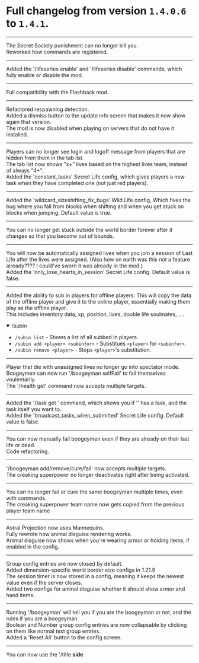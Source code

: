 # Full changelog from version `1.4.0.6` to `1.4.1`.

----------

The Secret Society punishment can no longer kill you.<br>
Reworked how commands are registered.

----------

Added the '/lifeseries enable' and '/lifeseries disable' commands, which fully enable or disable the mod.

----------

Full compatibility with the Flashback mod.

----------

Refactored respawning detection.<br>
Added a dismiss button to the update info screen that makes it now show again that version.<br>
The mod is now disabled when playing on servers that do not have it installed.

----------

Players can no longer see login and logoff message from players that are hidden from them in the tab list.<br>
The tab list now shows "x+" lives based on the highest lives team, instead of always "4+".<br>
Added the 'constant_tasks' Secret Life config, which gives players a new task when they have completed one (not just red players).

----------

Added the 'wildcard_sizeshifting_fix_bugs' Wild Life config, Which fixes the bug where you fall from blocks when shifting and when you get stuck on blocks when jumping. Default value is true.

----------

You can no longer get stuck outside the world border forever after it changes so that you become out of bounds.

----------

You will now be automatically assigned lives when you join a session of Last Life after the lives were assigned. (Also how on earth was this not a feature already???? I could've sworn it was already in the mod.)<br>
Added the 'only_lose_hearts_in_session' Secret Life config. Default value is false.

----------

Added the ability to sub in players for offline players. This will copy the data of the offline player and give it to the online player, essentially making them play as the offline player.<br>
This includes inventory data, xp, position, lives, double life soulmates, ....

<details open>
<summary>/subin</summary>

- `/subin list` - Shows a list of all subbed in players.
- `/subin add <player> <subinfor>` - Substitues `<player>` for `<subinfor>`.
- `/subin remove <player>` - Stops `<player>`'s substitution.
</details>

----------

Player that die with unassigned lives no longer go into spectator mode.<br>
Boogeymen can now run '/boogeyman selfFail' to fail themselves voulentarily.<br>
The '/health get' command now accepts multiple targets.

----------

Added the '/task get <player>' command, which shows you if '<player>' has a task, and the task itself you want to.<br>
Added the 'broadcast_tasks_when_submitted' Secret Life config. Default value is false.

----------

You can now manually fail boogeymen even if they are already on their last life or dead.<br>
Code refactoring.

----------

'/boogeyman add/remove/cure/fail' now accepts multiple targets.<br>
The creaking superpower no longer deactivates right after being activated.

----------

You can no longer fail or cure the same boogeyman multiple times, even with commands.<br>
The creaking superpower team name now gets copied from the previous player team name

----------

Astral Projection now uses Mannequins.<br>
Fully rewrote how animal disguise rendering works.<br>
Animal disguise now shows when you're wearing armor or holding items, if enabled in the config.

----------

Group config entries are now closed by default.<br>
Added dimension-specific world border size configs in 1.21.9<br>
The session timer is now stored in a config, meaning it keeps the newest value even if the server closes.<br>
Added two configs for animal disguise whether it should show armor and hand items.

----------

Running '/boogeyman' will tell you if you are the boogeyman or not, and the rules if you are a boogeyman.<br>
Boolean and Number group config entries are now collapsable by clicking on them like normal text group entries.<br>
Added a 'Reset All' button to the config screen.

----------

You can now use the '/title <player> **side** <title>' to use the side text gui of the mod.<br>
Added the ability to scale the side text gui to the client config.